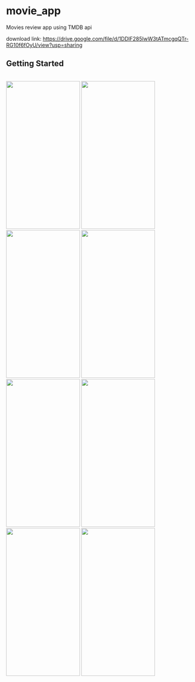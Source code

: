 
# movie_app

Movies review app using TMDB api

download link: https://drive.google.com/file/d/1DDlF285IwW3tATmcgqQTr-RG10f6fOyU/view?usp=sharing

## Getting Started

<br>
<img src="https://user-images.githubusercontent.com/73823991/119154936-46b06180-ba70-11eb-99a7-824440515543.jpg" width="200" height="400" />
<img src="https://user-images.githubusercontent.com/73823991/119155011-58920480-ba70-11eb-95a2-c7d688760b20.jpg" width="200" height="400" />
<img src="https://user-images.githubusercontent.com/73823991/119155044-634c9980-ba70-11eb-94a0-e35db973001c.jpg" width="200" height="400" />
<img src="https://user-images.githubusercontent.com/73823991/119155206-8b3bfd00-ba70-11eb-9cd0-2cc7a30b88fb.jpg" width="200" height="400" />
<img src="https://user-images.githubusercontent.com/73823991/119155080-6d6e9800-ba70-11eb-9ff3-35c7db6f4f60.jpg" width="200" height="400" />
<img src="https://user-images.githubusercontent.com/73823991/119155135-79f2f080-ba70-11eb-8f7f-8daaa7fc643e.jpg" width="200" height="400" />
<img src="https://user-images.githubusercontent.com/73823991/119155175-82e3c200-ba70-11eb-9b88-4dac3417a2e1.jpg" width="200" height="400" />
<img src="https://user-images.githubusercontent.com/73823991/119156104-875caa80-ba71-11eb-8d08-7d85783e2cde.jpg" width="200" height="400" />
<br>


